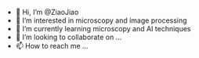 - 👋 Hi, I’m @ZiaoJiao
- 👀 I’m interested in microscopy and image processing
- 🌱 I’m currently learning microscopy and AI techniques
- 💞️ I’m looking to collaborate on ...
- 📫 How to reach me ...

<!---
ZiaoJiao/ZiaoJiao is a ✨ special ✨ repository because its `README.md` (this file) appears on your GitHub profile.
You can click the Preview link to take a look at your changes.
--->
